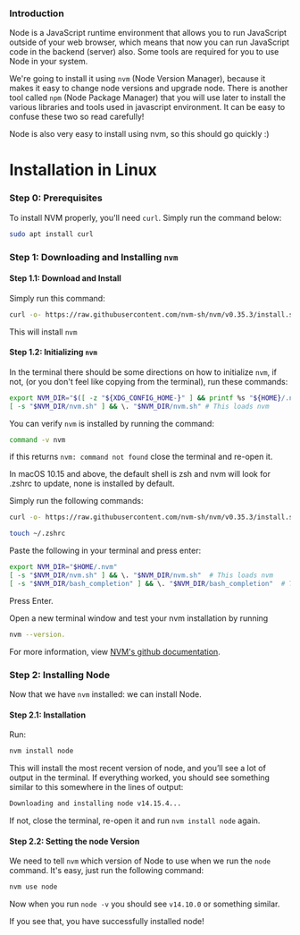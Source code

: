 ### Introduction


Node is a JavaScript runtime environment that allows you to run JavaScript outside of your web browser, which means that now you can run JavaScript code in the backend (server) also.
Some tools are required for you to use Node in your system.

We're going to install it using `nvm` (Node Version Manager), because it makes it easy to change node versions and upgrade node.  There is another tool called `npm` (Node Package Manager) that you will use later to install the various libraries and tools used in javascript environment.  It can be easy to confuse these two so read carefully!

Node is also very easy to install using nvm, so this should go quickly :)

# Installation in Linux

### Step 0: Prerequisites 
To install NVM properly, you'll need `curl`. Simply run the command below:

~~~bash
sudo apt install curl
~~~ 

### Step 1: Downloading and Installing `nvm`

#### Step 1.1: Download and Install

Simply run this command:

~~~bash
curl -o- https://raw.githubusercontent.com/nvm-sh/nvm/v0.35.3/install.sh | bash
~~~

This will install `nvm`

#### Step 1.2: Initializing `nvm`

In the terminal there should be some directions on how to initialize `nvm`, if not, (or you don't feel like copying from the terminal), run these commands:

~~~bash
export NVM_DIR="$([ -z "${XDG_CONFIG_HOME-}" ] && printf %s "${HOME}/.nvm" || printf %s "${XDG_CONFIG_HOME}/nvm")"
[ -s "$NVM_DIR/nvm.sh" ] && \. "$NVM_DIR/nvm.sh" # This loads nvm
~~~

You can verify `nvm` is installed by running the command:


~~~BASH
command -v nvm
~~~

if this returns `nvm: command not found` close the terminal and re-open it.

In macOS 10.15 and above, the default shell is zsh and nvm will look for .zshrc to update, none is installed by default.

Simply run the following commands:

~~~bash
curl -o- https://raw.githubusercontent.com/nvm-sh/nvm/v0.35.3/install.sh | bash
~~~


~~~bash
touch ~/.zshrc
~~~



Paste the following in your terminal and press enter: 

~~~bash
export NVM_DIR="$HOME/.nvm"
[ -s "$NVM_DIR/nvm.sh" ] && \. "$NVM_DIR/nvm.sh"  # This loads nvm
[ -s "$NVM_DIR/bash_completion" ] && \. "$NVM_DIR/bash_completion"  # This loads nvm bash_completion
~~~

Press Enter.

            

Open a new terminal window and test your nvm installation by running 

~~~bash
nvm --version.
~~~

For more information, view [NVM's github documentation](https://github.com/nvm-sh/nvm#installation-and-update).



### Step 2: Installing Node

Now that we have `nvm` installed: we can install Node.

#### Step 2.1: Installation

Run:

~~~bash
nvm install node
~~~

This will install the most recent version of node, and you’ll see a lot of output in the terminal. If everything worked, you should see something similar to this somewhere in the lines of output:

~~~bash
Downloading and installing node v14.15.4...
~~~

If not, close the terminal, re-open it and run `nvm install node` again.

#### Step 2.2: Setting the node Version

We need to tell `nvm` which version of Node to use when we run the `node` command. It's easy, just run the following command:

~~~bash
nvm use node
~~~

Now when you run `node -v` you should see `v14.10.0` or something similar.

If you see that, you have successfully installed node!


